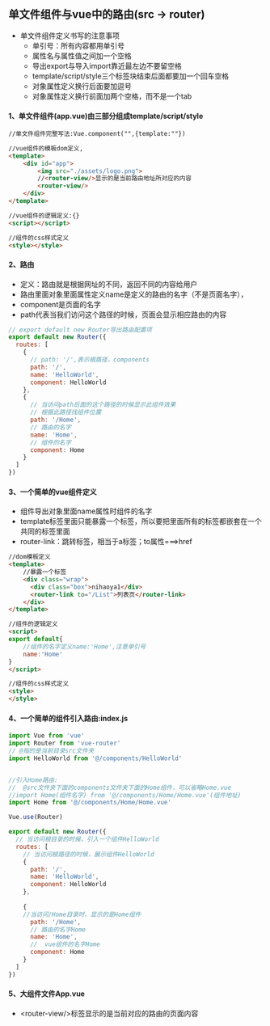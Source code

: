 ## 单文件组件与vue中的路由(src -> router)

* 单文件组件定义书写的注意事项
  * 单引号：所有内容都用单引号
  * 属性名与属性值之间加一个空格
  * 导出export与导入import靠近最左边不要留空格
  * template/script/style三个标签块结束后面都要加一个回车空格
  * 对象属性定义换行后面要加逗号
  * 对象属性定义换行前面加两个空格，而不是一个tab

#### 1、单文件组件(app.vue)由三部分组成template/script/style

```html
//单文件组件完整写法:Vue.component("",{template:""})

//vue组件的模板dom定义,
<template>
	<div id="app">
        <img src="./assets/logo.png">
        //<router-view/>显示的是当前路由地址所对应的内容
        <router-view/>
  	</div>
</template>

//vue组件的逻辑定义:{}
<script></script>

//组件的css样式定义
<style></style>
```



#### 2、路由

* 定义：路由就是根据网址的不同，返回不同的内容给用户
* 路由里面对象里面属性定义name是定义的路由的名字（不是页面名字），
* component是页面的名字
* path代表当我们访问这个路径的时候，页面会显示相应路由的内容

```js
// export default new Router导出路由配置项
export default new Router({
  routes: [
    {
      // path: '/',表示根路径，components
      path: '/',
      name: 'HelloWorld',
      component: HelloWorld
    },
    {
      // 当访问path后面的这个路径的时候显示此组件效果
      // 根据此路径找组件位置
      path: '/Home',
      // 路由的名字
      name: 'Home',
      // 组件的名字
      component: Home
    }
  ]
})
```



#### 3、一个简单的vue组件定义

* 组件导出对象里面name属性时组件的名字
* template标签里面只能暴露一个标签，所以要把里面所有的标签都嵌套在一个共同的标签里面
* router-link：跳转标签，相当于a标签；to属性===>href

```html
//dom模板定义
<template>
    //暴露一个标签
    <div class="wrap">
      <div class="box">nihaoya1</div>
      <router-link to="/List">列表页</router-link>
    </div>
</template>

//组件的逻辑定义
<script>
export default{
	//组件的名字定义name:'Home',注意单引号
    name:'Home'
}
</script>

//组件的css样式定义
<style>
</style>
```

#### 4、一个简单的组件引入路由:index.js

```js
import Vue from 'vue'
import Router from 'vue-router'
// @指的是当前目录src文件夹
import HelloWorld from '@/components/HelloWorld'


//引入Home路由:
//	@src文件夹下面的components文件夹下面的Home组件，可以省略Home.vue
//import Home(组件名字) from '@/components/Home/Home.vue'(组件地址)
import Home from '@/components/Home/Home.vue'

Vue.use(Router)

export default new Router({
  // 当访问根目录的时候，引入一个组件HelloWorld
  routes: [
    // 当访问根路径的时候，展示组件HelloWorld
    {
      path: '/',
      name: 'HelloWorld',
      component: HelloWorld
    },
    
    {
    //当访问/Home目录时，显示的是Home组件
      path: '/Home',
      // 路由的名字Home
      name: 'Home',
      //  vue组件的名字Home
      component: Home
    }
  ]
})
```

#### 5、大组件文件App.vue

* \<router-view/>标签显示的是当前对应的路由的页面内容